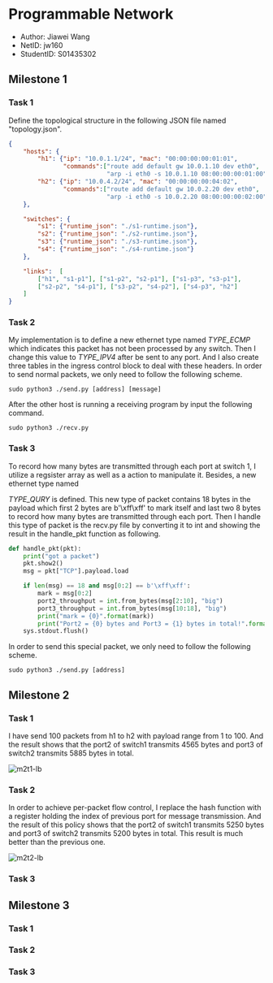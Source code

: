 # Programmable Network

* Author: Jiawei Wang
* NetID: jw160
* StudentID: S01435302



## Milestone 1

### Task 1

Define the topological structure in the following JSON file named "topology.json".

``` json
{
    "hosts": {
        "h1": {"ip": "10.0.1.1/24", "mac": "00:00:00:00:01:01",
               "commands":["route add default gw 10.0.1.10 dev eth0",
                           "arp -i eth0 -s 10.0.1.10 08:00:00:00:01:00"]},
        "h2": {"ip": "10.0.4.2/24", "mac": "00:00:00:00:04:02",
               "commands":["route add default gw 10.0.2.20 dev eth0",
                           "arp -i eth0 -s 10.0.2.20 08:00:00:00:02:00"]}
    },

    "switches": {
        "s1": {"runtime_json": "./s1-runtime.json"},
        "s2": {"runtime_json": "./s2-runtime.json"},
        "s3": {"runtime_json": "./s3-runtime.json"},
        "s4": {"runtime_json": "./s4-runtime.json"}
    },

    "links":  [
        ["h1", "s1-p1"], ["s1-p2", "s2-p1"], ["s1-p3", "s3-p1"], 
        ["s2-p2", "s4-p1"], ["s3-p2", "s4-p2"], ["s4-p3", "h2"]
    ]
}
```



### Task 2

My implementation is to define a new ethernet type named *TYPE_ECMP* which indicates this packet has not been processed by any switch. Then I change this value to *TYPE_IPV4* after be sent to any port. And I also create three tables in the ingress control block to deal with these headers. In order to send normal packets,  we only need to follow the following scheme.

```shell
sudo python3 ./send.py [address] [message]
```

After the other host is running a receiving program by input the following command.

```shell
sudo python3 ./recv.py
```




### Task 3
To record how many bytes are transmitted through each port at switch 1, I utilize a regsister array as well as a action to manipulate it. Besides, a new ethernet type named 

*TYPE_QURY* is defined. This new type of packet contains 18 bytes in the payload which first 2 bytes are b'\xff\xff' to mark itself and last two 8 bytes to record how many bytes are transmitted through each port. Then I handle this type of packet is the recv.py file by converting it to int and showing the result in the handle_pkt function as following.

```python
def handle_pkt(pkt):
    print("got a packet")
    pkt.show2()
    msg = pkt["TCP"].payload.load

    if len(msg) == 18 and msg[0:2] == b'\xff\xff':
        mark = msg[0:2]
        port2_throughput = int.from_bytes(msg[2:10], "big")
        port3_throughput = int.from_bytes(msg[10:18], "big")
        print("mark = {0}".format(mark))
        print("Port2 = {0} bytes and Port3 = {1} bytes in total!".format(port2_throughput, port3_throughput))
    sys.stdout.flush()
```

In order to send this special packet, we only need to follow the following scheme.

```shell
sudo python3 ./send.py [address]
```




## Milestone 2

### Task 1

I have send 100 packets from h1 to h2 with payload range from 1 to 100. And the result shows that the port2 of switch1 transmits 4565 bytes and port3 of switch2 transmits 5885 bytes in total.

<img src="D:\Documents\GitHub\comp536\lab2\asset\m2t1-lb.PNG" alt="m2t1-lb" style="zoom:100%;" />



### Task 2

In order to achieve per-packet flow control, I replace the hash function with a register holding the index of previous port for message transmission. And the result of this policy shows that the port2 of switch1 transmits 5250 bytes and port3 of switch2 transmits 5200 bytes in total. This result is much better than the previous one.



![m2t2-lb](D:\Documents\GitHub\comp536\lab2\asset\m2t2-lb.PNG)



### Task 3

 



## Milestone 3

### Task 1





### Task 2





### Task 3



